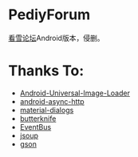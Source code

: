 # PediyForum
<a href="http://bbs.pediy.com/">看雪论坛</a>Android版本，侵删。

# Thanks To:
<ul>
    <li><a href="https://github.com/nostra13/Android-Universal-Image-Loader">Android-Universal-Image-Loader</a></li>
    <li><a href="https://github.com/loopj/android-async-http">android-async-http</a></li>
    <li><a href="https://github.com/afollestad/material-dialogs">material-dialogs</a></li>
    <li><a href="https://github.com/JakeWharton/butterknife">butterknife</a></li>
    <li><a href="https://github.com/greenrobot/EventBus">EventBus</a></li>
    <li><a href="https://github.com/jhy/jsoup">jsoup</a></li>
    <li><a href="https://github.com/google/gson">gson</a></li>
</ul>